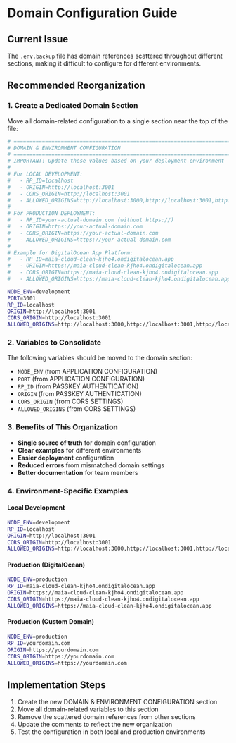 # Domain Configuration Guide

## Current Issue
The `.env.backup` file has domain references scattered throughout different sections, making it difficult to configure for different environments.

## Recommended Reorganization

### 1. Create a Dedicated Domain Section
Move all domain-related configuration to a single section near the top of the file:

```bash
# =============================================================================
# DOMAIN & ENVIRONMENT CONFIGURATION
# =============================================================================
# IMPORTANT: Update these values based on your deployment environment
# 
# For LOCAL DEVELOPMENT:
#   - RP_ID=localhost
#   - ORIGIN=http://localhost:3001
#   - CORS_ORIGIN=http://localhost:3001
#   - ALLOWED_ORIGINS=http://localhost:3000,http://localhost:3001,http://localhost:4000
#
# For PRODUCTION DEPLOYMENT:
#   - RP_ID=your-actual-domain.com (without https://)
#   - ORIGIN=https://your-actual-domain.com
#   - CORS_ORIGIN=https://your-actual-domain.com
#   - ALLOWED_ORIGINS=https://your-actual-domain.com
#
# Example for DigitalOcean App Platform:
#   - RP_ID=maia-cloud-clean-kjho4.ondigitalocean.app
#   - ORIGIN=https://maia-cloud-clean-kjho4.ondigitalocean.app
#   - CORS_ORIGIN=https://maia-cloud-clean-kjho4.ondigitalocean.app
#   - ALLOWED_ORIGINS=https://maia-cloud-clean-kjho4.ondigitalocean.app

NODE_ENV=development
PORT=3001
RP_ID=localhost
ORIGIN=http://localhost:3001
CORS_ORIGIN=http://localhost:3001
ALLOWED_ORIGINS=http://localhost:3000,http://localhost:3001,http://localhost:4000
```

### 2. Variables to Consolidate
The following variables should be moved to the domain section:

- `NODE_ENV` (from APPLICATION CONFIGURATION)
- `PORT` (from APPLICATION CONFIGURATION)
- `RP_ID` (from PASSKEY AUTHENTICATION)
- `ORIGIN` (from PASSKEY AUTHENTICATION)
- `CORS_ORIGIN` (from CORS SETTINGS)
- `ALLOWED_ORIGINS` (from CORS SETTINGS)

### 3. Benefits of This Organization
- **Single source of truth** for domain configuration
- **Clear examples** for different environments
- **Easier deployment** configuration
- **Reduced errors** from mismatched domain settings
- **Better documentation** for team members

### 4. Environment-Specific Examples

#### Local Development
```bash
NODE_ENV=development
RP_ID=localhost
ORIGIN=http://localhost:3001
CORS_ORIGIN=http://localhost:3001
ALLOWED_ORIGINS=http://localhost:3000,http://localhost:3001,http://localhost:4000
```

#### Production (DigitalOcean)
```bash
NODE_ENV=production
RP_ID=maia-cloud-clean-kjho4.ondigitalocean.app
ORIGIN=https://maia-cloud-clean-kjho4.ondigitalocean.app
CORS_ORIGIN=https://maia-cloud-clean-kjho4.ondigitalocean.app
ALLOWED_ORIGINS=https://maia-cloud-clean-kjho4.ondigitalocean.app
```

#### Production (Custom Domain)
```bash
NODE_ENV=production
RP_ID=yourdomain.com
ORIGIN=https://yourdomain.com
CORS_ORIGIN=https://yourdomain.com
ALLOWED_ORIGINS=https://yourdomain.com
```

## Implementation Steps
1. Create the new DOMAIN & ENVIRONMENT CONFIGURATION section
2. Move all domain-related variables to this section
3. Remove the scattered domain references from other sections
4. Update the comments to reflect the new organization
5. Test the configuration in both local and production environments
